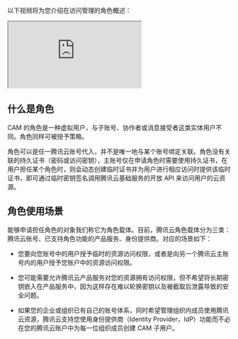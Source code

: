 以下视频将为您介绍在访问管理的角色概述：
<div class="doc-video-mod"><iframe src="https://cloud.tencent.com/edu/learning/quick-play/1764-19035?source=gw.doc.media&withPoster=1&notip=1"></iframe></div>

## 什么是角色
CAM 的角色是一种虚拟用户，与子账号、协作者或消息接受者这类实体用户不同。角色同样可被授予策略。

角色可以是任一腾讯云账号代入，并不是唯一地与某个账号绑定关联。角色没有关联的持久证书（密码或访问密钥），主账号仅在申请角色时需要使用持久证书，在用户担任某个角色时，则会动态创建临时证书并为用户进行相应访问时提供该临时证书，即可通过临时密钥签名调用腾讯云基础服务的开放 API 来访问用户的云资源。


## 角色使用场景
能够申请担任角色的对象我们称它为角色载体。目前，腾讯云角色载体分为三类：腾讯云账号、已支持角色功能的产品服务、身份提供商。对应的场景如下：

- 您要向您账号中的用户授予临时的资源访问权限，或者是向另一个腾讯云主账号内的用户授予您账户中的资源访问权限。

- 您可能需要允许腾讯云产品服务对您的资源拥有访问权限，但不希望将长期密钥嵌入在产品服务中，因为这样存在难以轮换密钥以及被截取后泄露导致的安全问题。

- 如果您的企业或组织已有自己的账号体系，同时希望管理组织内成员使用腾讯云资源，腾讯云支持您使用身份提供商（Identity Provider，IdP）功能而不必在您的腾讯云账户中为每一位组织成员创建 CAM 子用户。



